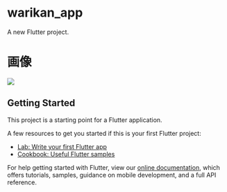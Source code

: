 # warikan_app

A new Flutter project.

# 画像
<img src="https://user-images.githubusercontent.com/92189386/157013570-86f0c14b-b283-4393-afcd-a69fb6521a42.png" width=“200”>

## Getting Started

This project is a starting point for a Flutter application.

A few resources to get you started if this is your first Flutter project:

- [Lab: Write your first Flutter app](https://flutter.dev/docs/get-started/codelab)
- [Cookbook: Useful Flutter samples](https://flutter.dev/docs/cookbook)

For help getting started with Flutter, view our
[online documentation](https://flutter.dev/docs), which offers tutorials,
samples, guidance on mobile development, and a full API reference.
